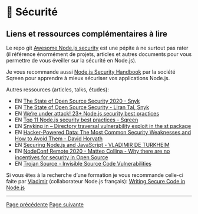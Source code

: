 # 🔐 Sécurité

## Liens et ressources complémentaires à lire

Le repo git [Awesome Node.js security](https://github.com/lirantal/awesome-nodejs-security) est une pépite à ne surtout pas rater (il référence énormément de projets, articles et autres documents pour vous permettre de vous éveiller sur la sécurité en Node.js).

Je vous recommande aussi [Node.js Security Handbook](https://www.sqreen.com/resources/nodejs-security-handbook) par la société Sqreen pour apprendre à mieux sécuriser vos applications Node.js.

Autres ressources (articles, talks, études):

- EN [The State of Open Source Security 2020 - Snyk](https://snyk.io/opensourcesecurity-2019/)
- EN [The State of Open Source Security - Liran Tal, Snyk](https://www.youtube.com/watch?v=0-wuXhapMbE&list=PLfMzBWSH11xZPfWcC0DqFqKo_reMP58mw&index=23)
- EN [We’re under attack! 23+ Node.js security best practices](https://medium.com/@nodepractices/were-under-attack-23-node-js-security-best-practices-e33c146cb87d)
- EN [Top 11 Node.js security best practices - Sqreen](https://blog.sqreen.com/nodejs-security-best-practices/)
- EN [Snyking in – Directory traversal vulnerability exploit in the st package](https://snyk.io/blog/snyking-in-directory-traversal-vulnerability-exploit-in-the-st-package/)
- EN [Hacker-Powered Data: The Most Common Security Weaknesses and How to Avoid Them - David Horvath](https://www.youtube.com/watch?v=D5qeeeDADQQ&list=PLfMzBWSH11xZPfWcC0DqFqKo_reMP58mw&index=46)
- EN [Securing Node.js and JavaScript - VLADIMIR DE TURKHEIM](https://www.youtube.com/watch?v=LJqw6oCW_YQ)
- EN [NodeConf Remote 2020 - Matteo Collina - Why there are no incentives for security in Open Source](https://www.youtube.com/watch?v=l7EbDZRjwXA&list=PL0CdgOSSGlBalMPxFFycq7OIqQF8cJS28&index=12)
- EN [Trojan Source - Invisible Source Code Vulnerabilities](https://www.trojansource.codes/)

Si vous êtes à la recherche d’une formation je vous recommande celle-ci faite par [Vladimir](https://twitter.com/poledesfetes) (collaborateur Node.js français): [Writing Secure Code in Node.js](https://www.infosecinstitute.com/skills/learning-paths/writing-secure-code-in-node-js/)

---
[Page précédente](./analyse-statique-ast.md)
[Page suivante](./securite-domaine-interesse.md)